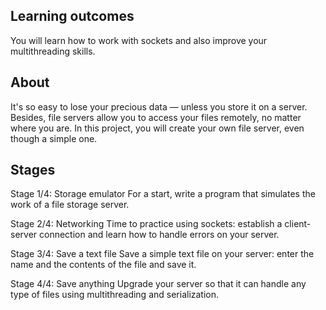 
## Learning outcomes

You will learn how to work with sockets and also improve your multithreading skills.

## About

It's so easy to lose your precious data — unless you store it on a server. Besides, file servers allow you to access your files remotely, no matter where you are. In this project, you will create your own file server, even though a simple one.

## Stages

Stage 1/4: Storage emulator
For a start, write a program that simulates the work of a file storage server.

Stage 2/4: Networking
Time to practice using sockets: establish a client-server connection and learn how to handle errors on your server.

Stage 3/4: Save a text file
Save a simple text file on your server: enter the name and the contents of the file and save it.

Stage 4/4: Save anything
Upgrade your server so that it can handle any type of files using multithreading and serialization. 
